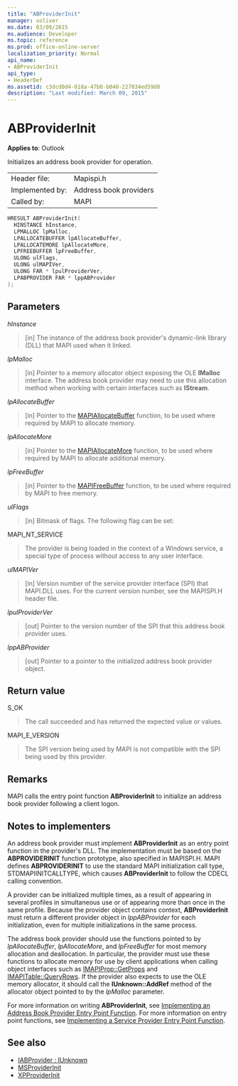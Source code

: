 ```yaml
---
title: "ABProviderInit"
manager: soliver
ms.date: 03/09/2015
ms.audience: Developer
ms.topic: reference
ms.prod: office-online-server
localization_priority: Normal
api_name:
- ABProviderInit
api_type:
- HeaderDef
ms.assetid: c3dcd0d4-018a-47b0-b040-227034ed59d8
description: "Last modified: March 09, 2015"
---
```


# ABProviderInit
 
**Applies to**: Outlook 
  
Initializes an address book provider for operation. 
  
|||
|:-----|:-----|
|Header file:  <br/> |Mapispi.h  <br/> |
|Implemented by:  <br/> |Address book providers  <br/> |
|Called by:  <br/> |MAPI  <br/> |
   
```cpp
HRESULT ABProviderInit(
  HINSTANCE hInstance,
  LPMALLOC lpMalloc,
  LPALLOCATEBUFFER lpAllocateBuffer,
  LPALLOCATEMORE lpAllocateMore,
  LPFREEBUFFER lpFreeBuffer,
  ULONG ulFlags,
  ULONG ulMAPIVer,
  ULONG FAR * lpulProviderVer,
  LPABPROVIDER FAR * lppABProvider
);
```

## Parameters

 _hInstance_
  
> [in] The instance of the address book provider's dynamic-link library (DLL) that MAPI used when it linked. 
    
 _lpMalloc_
  
> [in] Pointer to a memory allocator object exposing the OLE **IMalloc** interface. The address book provider may need to use this allocation method when working with certain interfaces such as **IStream**. 
    
 _lpAllocateBuffer_
  
> [in] Pointer to the [MAPIAllocateBuffer](mapiallocatebuffer.md) function, to be used where required by MAPI to allocate memory. 
    
 _lpAllocateMore_
  
> [in] Pointer to the [MAPIAllocateMore](mapiallocatemore.md) function, to be used where required by MAPI to allocate additional memory. 
    
 _lpFreeBuffer_
  
> [in] Pointer to the [MAPIFreeBuffer](mapifreebuffer.md) function, to be used where required by MAPI to free memory. 
    
 _ulFlags_
  
> [in] Bitmask of flags. The following flag can be set:
    
MAPI_NT_SERVICE 
  
> The provider is being loaded in the context of a Windows service, a special type of process without access to any user interface. 
    
 _ulMAPIVer_
  
> [in] Version number of the service provider interface (SPI) that MAPI.DLL uses. For the current version number, see the MAPISPI.H header file. 
    
 _lpulProviderVer_
  
> [out] Pointer to the version number of the SPI that this address book provider uses. 
    
 _lppABProvider_
  
> [out] Pointer to a pointer to the initialized address book provider object.
    
## Return value

S_OK 
  
> The call succeeded and has returned the expected value or values. 
    
MAPI_E_VERSION 
  
> The SPI version being used by MAPI is not compatible with the SPI being used by this provider.
    
## Remarks

MAPI calls the entry point function **ABProviderInit** to initialize an address book provider following a client logon. 
  
## Notes to implementers

An address book provider must implement **ABProviderInit** as an entry point function in the provider's DLL. The implementation must be based on the **ABPROVIDERINIT** function prototype, also specified in MAPISPI.H. MAPI defines **ABPROVIDERINIT** to use the standard MAPI initialization call type, STDMAPIINITCALLTYPE, which causes **ABProviderInit** to follow the CDECL calling convention. 
  
A provider can be initialized multiple times, as a result of appearing in several profiles in simultaneous use or of appearing more than once in the same profile. Because the provider object contains context, **ABProviderInit** must return a different provider object in  _lppABProvider_ for each initialization, even for multiple initializations in the same process. 
  
The address book provider should use the functions pointed to by  _lpAllocateBuffer_,  _lpAllocateMore_, and  _lpFreeBuffer_ for most memory allocation and deallocation. In particular, the provider must use these functions to allocate memory for use by client applications when calling object interfaces such as [IMAPIProp::GetProps](imapiprop-getprops.md) and [IMAPITable::QueryRows](imapitable-queryrows.md). If the provider also expects to use the OLE memory allocator, it should call the **IUnknown::AddRef** method of the allocator object pointed to by the  _lpMalloc_ parameter. 
  
For more information on writing **ABProviderInit**, see [Implementing an Address Book Provider Entry Point Function](implementing-an-address-book-provider-entry-point-function.md). For more information on entry point functions, see [Implementing a Service Provider Entry Point Function](implementing-a-service-provider-entry-point-function.md). 
  
## See also

- [IABProvider : IUnknown](iabprovideriunknown.md) 
- [MSProviderInit](msproviderinit.md)
- [XPProviderInit](xpproviderinit.md)

